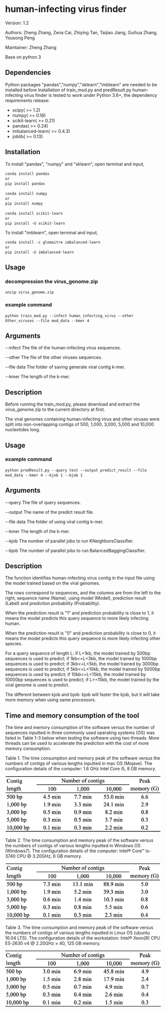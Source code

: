# human-infecting virus finder
Version: 1.2

Authors: Zheng Zhang, Zena Cai, Zhiying Tan, Taijiao Jiang, Guihua Zhang, Yousong Peng

Maintainer: Zheng Zhang

Base on python 3

Dependencies
-----------
Python packages "pandas","numpy","sklearn","imblearn" are needed to be installed before Installation of train_mod.py and predResult.py
human-infecting virus finder is tested to work under Python 3.6+, the dependency requirements release:

* scipy( >= 1.2)
* numpy( >= 0.16)
* scikit-learn( >= 0.21)
* pandas( >= 0.24)
* imbalanced-learn( >= 0.4.3)
* joblib( >= 0.13)


Installation
-----------
To install "pandas", "numpy" and "sklearn", open terminal and input,

	conda install pandas
	or
	pip install pandas

	conda install numpy
	or
	pip install numpy

	conda install scikit-learn
	or
	pip install -U scikit-learn

To install "imblearn", open terminal and input,

	conda install -c glemaitre imbalanced-learn
	or
	pip install -U imbalanced-learn


Usage
-----------
### decompression the virus_genome.zip

	unzip virus_genome.zip

### example command

	python train_mod.py --infect human_infecting_virus --other Other_viruses --file mod_data --kmer 4


Arguments
-----------
--infect  The file of the human-infecting virus sequences.

--other The file of the other viruses sequences.

--file data The folder of saving generate viral contig k-mer.

--kmer  The length of the k-mer.


Description
-----------
Before running the train_mod.py, please download and extract the virus_genome.zip to the current directory at first. 

The viral genomes containing human-infecting virus and other viruses were split into non-overlapping contigs of 500, 1,000, 3,000, 5,000 and 10,000 nucleotides long.



Usage
-----------
### example command

	python predResult.py --query test --output predict_result --file mod_data --kmer 4 --kjob 1 --bjob 1


Arguments
-----------
--query The file of query sequences.

--output  The name of the predict result file.

--file data The folder of using viral contig k-mer.

--kmer  The length of the k-mer.

--kjob  The number of parallel jobs to run KNeighborsClassifier.

--bjob  The number of parallel jobs to run BalancedBaggingClassifier.


Description
-----------
The function identifies human-infecting virus contig in the input file using the model trained based on the viral genomes.

The rows correspond to sequences, and the columns are from the left to the right, sequence name (Name), using model (Model), prediction result (Label) and prediction probability (Probability).

When the prediction result is "1" and prediction probability is close to 1, it means the model predicts this query sequence to more likely infecting human.

When the prediction result is "0" and prediction probability is close to 0, it means the model predicts this query sequence to more likely infecting other species.
 
For a query sequence of length L: if L<1kb, the model trained by 500bp sequences is used to predict; if 1kb<=L<3kb, the model trained by 1000bp sequences is used to predict; if 3kb<=L<5kb, the model trained by 3000bp sequences is used to predict; if 5kb<=L<10kb, the model trained by 5000bp sequences is used by predict; if 10kb<=L<15kb, the model trained by 10000bp sequences is used to predict; if L>=15kb, the model trained by the viral genome is used to predict.

The different between kjob and bjob: bjob will faster the kjob, but it will take more memory when using same processors.


Time and memory consumption of the tool
-----------
The time and memory consumption of the software versus the number of sequences inputted in three commonly used operating systems (OS) was listed in Table 1-3 below when testing the software using two threads. More threads can be used to accelerate the prediction with the cost of more memory consumption.

Table 1. The time consumption and memory peak of the software versus the numbers of contigs of various lengths inputted in mac OS (Mojave). The configuration details of the computer: 1.6 GHz Intel Core i5, 8 GB memory.

<p align="center">
  <img src="macOS_Time and memory consumption.png"/>
</p>


Table 2. The time consumption and memory peak of the software versus the numbers of contigs of various lengths inputted in Windows OS (Windows7). The configuration details of the computer: Intel® Core™ is-3740 CPU @ 3.20GHz, 6 GB memory.

<p align="center">
  <img src="Window_Time and memory consumption.png"/>
</p>


Table 3. The time consumption and memory peak of the software versus the numbers of contigs of various lengths inputted in Linux OS (ubuntu 16.04 LTS). The configuration details of the workstation: Intel® Xeon(R) CPU E5-2630 v4 @ 2.20GHz × 40, 125 GB memory.

<p align="center">
  <img src="Linux_Time and memory consumption.png"/>
</p>




